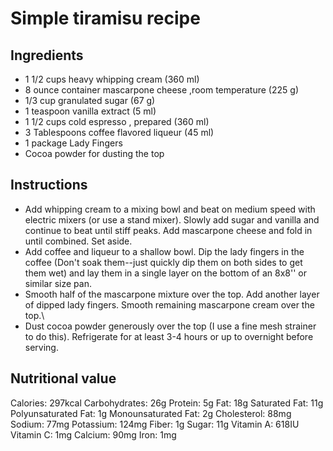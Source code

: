 # Simple tiramisu recipe
## Ingredients
- 1 1/2 cups heavy whipping cream (360 ml)
- 8 ounce container mascarpone cheese ,room temperature (225 g)
- 1/3 cup granulated sugar (67 g)
- 1 teaspoon vanilla extract (5 ml)
- 1 1/2 cups cold espresso , prepared (360 ml)
- 3 Tablespoons coffee flavored liqueur (45 ml)
- 1 package Lady Fingers
- Cocoa powder for dusting the top

## Instructions
- Add whipping cream to a mixing bowl and beat on medium speed with electric mixers (or use a stand mixer). Slowly add sugar and vanilla and continue to beat until stiff peaks. Add mascarpone cheese and fold in until combined. Set aside.
- Add coffee and liqueur to a shallow bowl. Dip the lady fingers in the coffee (Don't soak them--just quickly dip them on both sides to get them wet) and lay them in a single layer on the bottom of an 8x8'' or similar size pan.
- Smooth half of the mascarpone mixture over the top. Add another layer of dipped lady fingers. Smooth remaining mascarpone cream over the top.\
- Dust cocoa powder generously over the top (I use a fine mesh strainer to do this). Refrigerate for at least 3-4 hours or up to overnight before serving.

## Nutritional value
Calories: 297kcal
Carbohydrates: 26g
Protein: 5g
Fat: 18g
Saturated Fat: 11g
Polyunsaturated Fat: 1g
Monounsaturated Fat: 2g
Cholesterol: 88mg
Sodium: 77mg
Potassium: 124mg
Fiber: 1g
Sugar: 11g
Vitamin A: 618IU
Vitamin C: 1mg
Calcium: 90mg
Iron: 1mg
